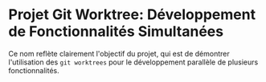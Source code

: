 # Projet Git Worktree: Développement de Fonctionnalités Simultanées

Ce nom reflète clairement l'objectif du projet, qui est de démontrer l'utilisation des `git worktrees` pour le développement parallèle de plusieurs fonctionnalités.
